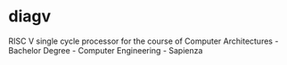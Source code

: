 # diagv
RISC V single cycle processor for the course of Computer Architectures - Bachelor Degree - Computer Engineering - Sapienza
